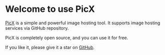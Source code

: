 
# Welcome to use PicX

[PicX]() is a simple and powerful image hosting tool. It supports image hosting services via GitHub repository.

PicX is completely open source, and you can use it for free.

If you like it, please give it a star on [GitHub]().
        
